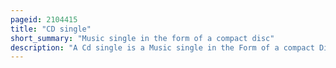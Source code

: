 ```yaml
---
pageid: 2104415
title: "CD single"
short_summary: "Music single in the form of a compact disc"
description: "A Cd single is a Music single in the Form of a compact Disc. The Standard in the Red Book for the Term Cd single is an 8 Cm Cd. It now refers to any single recorded onto a Cd of any Size, particularly the Cd5, or 5-inch Cd single. The Format was introduced in the Mid-1980S but gained its Place on the Market only in the early 1990s. With the Rise in digital Downloads in the early 2010s, Sales of Cd Singles have decreased."
---
```

